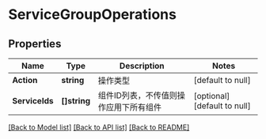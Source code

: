 # ServiceGroupOperations

## Properties
Name | Type | Description | Notes
------------ | ------------- | ------------- | -------------
**Action** | **string** | 操作类型 | [default to null]
**ServiceIds** | **[]string** | 组件ID列表，不传值则操作应用下所有组件 | [optional] [default to null]

[[Back to Model list]](../README.md#documentation-for-models) [[Back to API list]](../README.md#documentation-for-api-endpoints) [[Back to README]](../README.md)


